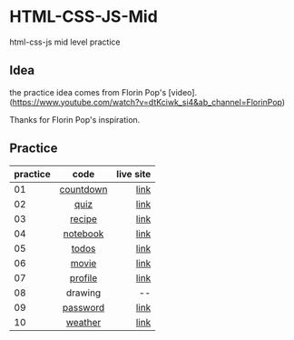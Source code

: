 # HTML-CSS-JS-Mid
 
 html-css-js mid level practice

## Idea
 
 the practice idea comes from Florin Pop's [video].(https://www.youtube.com/watch?v=dtKciwk_si4&ab_channel=FlorinPop)
 
 Thanks for Florin Pop's inspiration.
 
## Practice
| practice        | code           | live site  |
| ------------- |:-------------:| -----:|
| 01     | [countdown](https://github.com/MacenoQ/HTML-CSS-JS-Mid/tree/master/01-Countdown)| [link](https://mq-mid-countdown.netlify.app/) |
| 02     | [quiz](https://github.com/MacenoQ/HTML-CSS-JS-Mid/tree/master/02-Quiz)| [link](https://mq-mid-quiz.netlify.app/) |
| 03     | [recipe](https://github.com/MacenoQ/HTML-CSS-JS-Mid/tree/master/03-Recipe)| [link](https://mq-mid-recipe.netlify.app/) |
| 04     | [notebook](https://github.com/MacenoQ/HTML-CSS-JS-Mid/tree/master/04-Notebook)| [link](https://mq-mid-notebook.netlify.app/) |
| 05     | [todos](https://github.com/MacenoQ/HTML-CSS-JS-Mid/tree/master/05-Todos)| [link](https://mq-mid-todos.netlify.app/) |
| 06     | [movie](https://github.com/MacenoQ/HTML-CSS-JS-Mid/tree/master/06-Movie)| [link](https://mq-mid-movie.netlify.app/) |
| 07     | [profile](https://github.com/MacenoQ/HTML-CSS-JS-Mid/tree/master/07-profile)| [link](https://mq-mid-profile.netlify.app/) |
| 08     | drawing| -- |
| 09     | [password](https://github.com/MacenoQ/HTML-CSS-JS-Mid/tree/master/09-Password)| [link](https://mq-mid-password.netlify.app/) |
| 10     | [weather](https://github.com/MacenoQ/HTML-CSS-JS-Mid/tree/master/10-Weather)| [link](https://mq-mid-weather.netlify.app/) |
